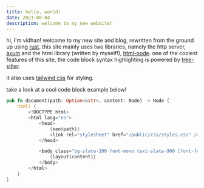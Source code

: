 ```yaml
---
title: hello, world!
date: 2023-08-04
description: welcome to my new website!
---
```


hi, i'm vidhan! welcome to my new site and blog, rewritten from the ground up using [rust](https://www.rust-lang.org/).
this site mainly uses two libraries, namely the http server, [axum](https://docs.rs/axum) and the html library
(written by myself!), [html-node](https://docs.rs/axum). one of the coolest features of this site,
the code block syntax highlighting is powered by [tree-sitter](https://tree-sitter.github.io/tree-sitter/).

it also uses [tailwind css](https://tailwindcss.com/) for styling.

take a look at a cool code block example below!

```rust
pub fn document(path: Option<&str>, content: Node) -> Node {
    html! {
        <!DOCTYPE html>
        <html lang="en">
            <head>
                {seo(path)}
                <link rel="stylesheet" href="/public/css/styles.css" />
            </head>

            <body class="bg-slate-100 font-mono text-slate-900 [font-feature-settings:'ss05'] dark:bg-slate-900 dark:text-slate-100">
                {layout(content)}
            </body>
        </html>
    }
}
```
